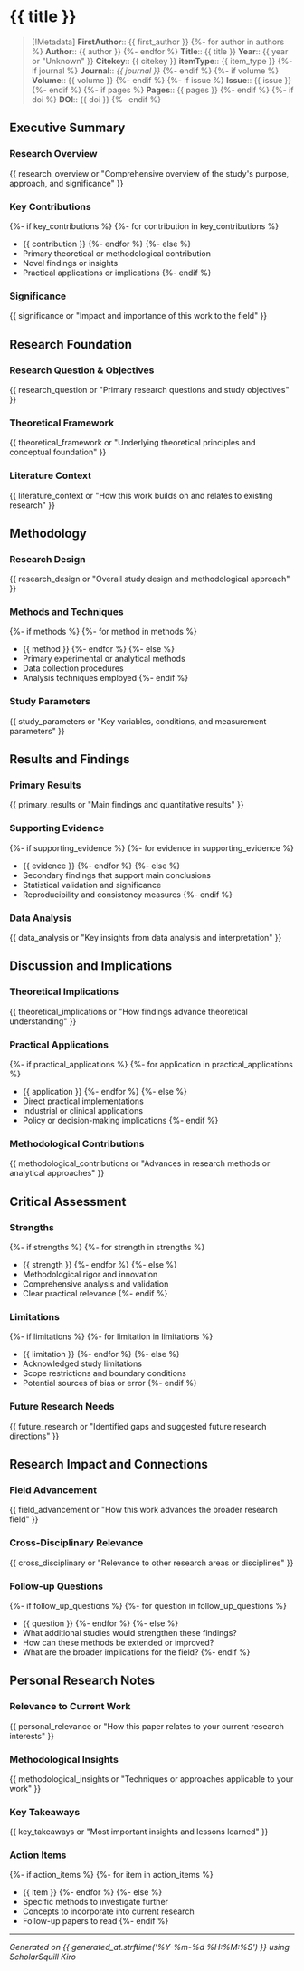 <!-- COMPREHENSIVE ANALYSIS INSTRUCTIONS FOR CLAUDE AI -->
<!--
TEMPLATE: Balanced Literature Note Analysis
FOCUS: Comprehensive coverage of all aspects of the paper
DEPTH: Adjustable based on depth parameter (quick/standard/deep)

CRITICAL INSTRUCTIONS:
This template provides balanced coverage of theoretical, methodological, and practical aspects.
Read the entire paper thoroughly and extract information for each section below.

KEY ANALYSIS PRINCIPLES:
1. Extract actual content from the paper - NEVER use placeholder text
2. Support all statements with specific evidence from the paper
3. Maintain academic objectivity while providing critical analysis
4. Include page references when possible (e.g., "As stated on page 15...")
5. Use direct quotes sparingly but effectively to illustrate key points
6. Ensure coherent flow between sections
7. Adapt detail level based on the specified depth parameter

SECTION-BY-SECTION GUIDANCE:
Each section below contains specific instructions for what to extract and how to analyze it.
Follow these instructions carefully to produce a comprehensive literature note.
-->

# {{ title }}

<!-- METADATA SECTION: Extract bibliographic information exactly as it appears -->
<!--
INSTRUCTIONS: Fill metadata fields with exact information from the paper.
- Use paper's exact title, author names, and publication details
- Convert publication year to integer format
- Generate appropriate citekey if not provided
- Extract DOI if available in the paper
-->
> [!Metadata]
> **FirstAuthor**:: {{ first_author }}
{%- for author in authors %}
> **Author**:: {{ author }}
{%- endfor %}
> **Title**:: {{ title }}
> **Year**:: {{ year or "Unknown" }}
> **Citekey**:: {{ citekey }}
> **itemType**:: {{ item_type }}
{%- if journal %}
> **Journal**:: *{{ journal }}*
{%- endif %}
{%- if volume %}
> **Volume**:: {{ volume }}
{%- endif %}
{%- if issue %}
> **Issue**:: {{ issue }}
{%- endif %}
{%- if pages %}
> **Pages**:: {{ pages }}
{%- endif %}
{%- if doi %}
> **DOI**:: {{ doi }}
{%- endif %}

## Executive Summary

<!-- RESEARCH OVERVIEW: Provide a concise but comprehensive overview -->
<!--
INSTRUCTIONS: Extract and synthesize the paper's main purpose, approach, and significance.
- Identify the central research problem or question
- Summarize the overall approach and methodology
- Highlight the paper's main contribution to the field
- Keep concise but informative (2-4 sentences)
EXAMPLE: "This study investigates the impact of X on Y using a randomized controlled trial with N participants. The authors developed a novel Z methodology to address limitations in previous research. Results demonstrate significant effects of X on Y, with implications for both theory and practice."
-->
### Research Overview
{{ research_overview or "Comprehensive overview of the study's purpose, approach, and significance" }}

<!-- KEY CONTRIBUTIONS: List the paper's primary contributions -->
<!--
INSTRUCTIONS: Identify and list the paper's main contributions to knowledge.
- Look for explicit statements of contributions in introduction/conclusion
- Include theoretical, methodological, and practical contributions
- Be specific about what is novel or innovative
- Typically 2-4 key contributions
EXAMPLES:
- "Novel machine learning algorithm that improves accuracy by 15% over existing methods"
- "First empirical evidence for the relationship between X and Y in population Z"
- "Theoretical framework that unifies previously disparate approaches"
-->
### Key Contributions
{%- if key_contributions %}
{%- for contribution in key_contributions %}
- {{ contribution }}
{%- endfor %}
{%- else %}
- Primary theoretical or methodological contribution
- Novel findings or insights
- Practical applications or implications
{%- endif %}

<!-- SIGNIFICANCE: Explain why this work matters -->
<!--
INSTRUCTIONS: Extract the paper's significance and impact to the field.
- Look for discussions of implications in introduction and conclusion
- Consider both immediate and long-term significance
- Include impact on theory, practice, and future research
- Be specific about who would benefit and how
EXAMPLE: "This work significantly advances our understanding of X by providing the first empirical validation of theory Y, with direct applications for practitioners in field Z."
-->
### Significance
{{ significance or "Impact and importance of this work to the field" }}

## Research Foundation

<!-- RESEARCH QUESTION & OBJECTIVES: Extract the study's core questions -->
<!--
INSTRUCTIONS: Identify the main research questions, hypotheses, and objectives.
- Look in introduction, abstract, and methods sections
- Include both explicit research questions and implicit objectives
- Distinguish between primary and secondary questions if applicable
- Include hypotheses if stated
EXAMPLE: "The study addresses three main questions: (1) How does X affect Y? (2) What mechanisms underlie this relationship? (3) Do these effects vary across different populations?"
-->
### Research Question & Objectives
{{ research_question or "Primary research questions and study objectives" }}

<!-- THEORETICAL FRAMEWORK: Describe the conceptual foundation -->
<!--
INSTRUCTIONS: Extract the theoretical foundation and conceptual framework.
- Identify key theories, models, or frameworks used
- Explain how these theories inform the research
- Include any theoretical innovations or extensions
- Look in introduction and literature review sections
EXAMPLE: "The study builds on Social Cognitive Theory and the Technology Acceptance Model to develop an integrated framework for understanding user adoption of AI systems."
-->
### Theoretical Framework
{{ theoretical_framework or "Underlying theoretical principles and conceptual foundation" }}

<!-- LITERATURE CONTEXT: Explain how this work builds on existing research -->
<!--
INSTRUCTIONS: Summarize how this work relates to and builds upon existing literature.
- Identify key prior studies that inform this work
- Highlight gaps in existing research that this study addresses
- Show progression of knowledge in the field
- Note controversies or debates this work addresses
EXAMPLE: "While previous studies (Smith, 2020; Jones, 2021) established the basic relationship between X and Y, they were limited by small sample sizes and cross-sectional designs. This study addresses these limitations by..."
-->
### Literature Context
{{ literature_context or "How this work builds on and relates to existing research" }}

## Methodology

<!-- RESEARCH DESIGN: Describe the overall methodological approach -->
<!--
INSTRUCTIONS: Extract and describe the overall research design and approach.
- Identify study type (experimental, observational, qualitative, etc.)
- Describe the overall methodological approach
- Include justification for chosen methods if provided
- Note any novel methodological contributions
EXAMPLE: "The authors employed a mixed-methods approach combining a randomized controlled trial (quantitative phase) with semi-structured interviews (qualitative phase) to provide comprehensive understanding of both effectiveness and user experience."
-->
### Research Design
{{ research_design or "Overall study design and methodological approach" }}

<!-- METHODS AND TECHNIQUES: List specific methods used -->
<!--
INSTRUCTIONS: Extract specific methods, techniques, and procedures used.
- Include data collection methods
- List analytical techniques and statistical methods
- Describe any specialized equipment or software
- Note validation procedures and quality controls
EXAMPLES:
- "Randomized controlled trial with 2x2 factorial design"
- "Semi-structured interviews analyzed using thematic analysis"
- "Machine learning models validated using 10-fold cross-validation"
-->
### Methods and Techniques
{%- if methods %}
{%- for method in methods %}
- {{ method }}
{%- endfor %}
{%- else %}
- Primary experimental or analytical methods
- Data collection procedures
- Analysis techniques employed
{%- endif %}

<!-- STUDY PARAMETERS: Describe key variables and conditions -->
<!--
INSTRUCTIONS: Extract information about study parameters, variables, and conditions.
- Include sample characteristics (size, demographics, selection criteria)
- Describe independent and dependent variables
- Note experimental conditions or treatment groups
- Include measurement instruments and their properties
EXAMPLE: "Sample: 245 university students (62% female, mean age 20.4 years). Independent variable: Training condition (traditional vs. AI-enhanced). Dependent variables: Performance measured using validated XYZ scale (Cronbach's α = 0.89)."
-->
### Study Parameters
{{ study_parameters or "Key variables, conditions, and measurement parameters" }}

## Results and Findings

<!-- PRIMARY RESULTS: Extract main findings and quantitative results -->
<!--
INSTRUCTIONS: Extract the most important findings and results.
- Include key quantitative results with statistical details
- Report effect sizes and confidence intervals when available
- Describe primary outcomes for each research question
- Be specific with numbers and statistical significance
EXAMPLE: "The intervention group showed significantly higher performance (M = 85.4, SD = 12.3) compared to control group (M = 76.2, SD = 14.1), t(243) = 4.32, p < .001, Cohen's d = 0.68."
-->
### Primary Results
{{ primary_results or "Main findings and quantitative results" }}

<!-- SUPPORTING EVIDENCE: Include secondary findings and validation -->
<!--
INSTRUCTIONS: Extract supporting evidence and secondary findings.
- Include additional analyses that support main conclusions
- Describe validation procedures and their results
- Report subgroup analyses or sensitivity analyses
- Include qualitative findings if applicable
EXAMPLES:
- "Sensitivity analysis excluding outliers confirmed the main results"
- "Subgroup analysis revealed stronger effects for experienced users"
- "Qualitative interviews supported quantitative findings, with themes of..."
-->
### Supporting Evidence
{%- if supporting_evidence %}
{%- for evidence in supporting_evidence %}
- {{ evidence }}
{%- endfor %}
{%- else %}
- Secondary findings that support main conclusions
- Statistical validation and significance
- Reproducibility and consistency measures
{%- endif %}

<!-- DATA ANALYSIS: Summarize key insights from analysis -->
<!--
INSTRUCTIONS: Extract key insights from data analysis and interpretation.
- Describe patterns or trends identified in the data
- Include unexpected findings or surprises
- Explain how findings relate to research questions
- Note any post-hoc analyses or exploratory findings
EXAMPLE: "Analysis revealed an unexpected interaction effect between user experience and system complexity, suggesting that benefits are greatest for intermediate-level users."
-->
### Data Analysis
{{ data_analysis or "Key insights from data analysis and interpretation" }}

## Discussion and Implications

<!-- THEORETICAL IMPLICATIONS: How findings advance theory -->
<!--
INSTRUCTIONS: Extract theoretical implications and contributions to knowledge.
- Explain how findings support or challenge existing theories
- Describe theoretical innovations or extensions
- Connect findings to broader theoretical frameworks
- Include implications for conceptual understanding
EXAMPLE: "These findings extend Social Cognitive Theory by demonstrating that self-efficacy mediates the relationship between training and performance in AI-assisted tasks, suggesting a need to incorporate technology-specific efficacy constructs."
-->
### Theoretical Implications
{{ theoretical_implications or "How findings advance theoretical understanding" }}

<!-- PRACTICAL APPLICATIONS: Real-world applications and implementations -->
<!--
INSTRUCTIONS: Extract practical applications and real-world implications.
- Identify direct applications for practitioners
- Include implementation recommendations
- Describe relevance for policy or decision-making
- Note any clinical, educational, or industrial applications
EXAMPLES:
- "Results suggest that organizations should provide intermediate-level training before implementing AI tools"
- "Findings inform the design of user interfaces for AI-assisted decision-making systems"
- "Clinical implications include modified treatment protocols for patients with condition X"
-->
### Practical Applications
{%- if practical_applications %}
{%- for application in practical_applications %}
- {{ application }}
{%- endfor %}
{%- else %}
- Direct practical implementations
- Industrial or clinical applications
- Policy or decision-making implications
{%- endif %}

<!-- METHODOLOGICAL CONTRIBUTIONS: Advances in research methods -->
<!--
INSTRUCTIONS: Extract methodological contributions and innovations.
- Describe novel methods or techniques introduced
- Include improvements to existing methodologies
- Note validation of new measurement instruments
- Explain methodological insights for future research
EXAMPLE: "The study introduces a novel mixed-methods approach for evaluating AI systems that combines objective performance metrics with subjective user experience measures, providing a template for future evaluation studies."
-->
### Methodological Contributions
{{ methodological_contributions or "Advances in research methods or analytical approaches" }}

## Critical Assessment

<!-- STRENGTHS: Identify study strengths and positive aspects -->
<!--
INSTRUCTIONS: Extract and evaluate the study's strengths.
- Include methodological rigor and innovations
- Note comprehensive analysis and validation
- Highlight clear practical relevance
- Consider sample quality, design features, and analytical approach
EXAMPLES:
- "Large, representative sample with high response rate (87%)"
- "Rigorous experimental design with appropriate controls"
- "Novel analytical approach that addresses limitations of previous methods"
- "Clear theoretical foundation and well-articulated hypotheses"
-->
### Strengths
{%- if strengths %}
{%- for strength in strengths %}
- {{ strength }}
{%- endfor %}
{%- else %}
- Methodological rigor and innovation
- Comprehensive analysis and validation
- Clear practical relevance
{%- endif %}

<!-- LIMITATIONS: Identify acknowledged limitations and potential weaknesses -->
<!--
INSTRUCTIONS: Extract limitations acknowledged by authors and identify potential weaknesses.
- Include scope restrictions and boundary conditions
- Note potential sources of bias or confounding
- Identify generalizability limitations
- Consider measurement limitations or methodological constraints
EXAMPLES:
- "Cross-sectional design limits causal inferences"
- "Sample limited to university students, reducing generalizability"
- "Self-report measures may be subject to social desirability bias"
- "Short follow-up period limits understanding of long-term effects"
-->
### Limitations
{%- if limitations %}
{%- for limitation in limitations %}
- {{ limitation }}
{%- endfor %}
{%- else %}
- Acknowledged study limitations
- Scope restrictions and boundary conditions
- Potential sources of bias or error
{%- endif %}

<!-- FUTURE RESEARCH NEEDS: Identify gaps and future directions -->
<!--
INSTRUCTIONS: Extract suggested future research directions and identify remaining gaps.
- Include authors' explicit suggestions for future work
- Identify logical next steps based on findings
- Note methodological improvements for future studies
- Consider broader research questions that emerge
EXAMPLE: "Future research should examine long-term effects using longitudinal designs, test generalizability across different populations, and investigate the underlying neural mechanisms using neuroimaging techniques."
-->
### Future Research Needs
{{ future_research or "Identified gaps and suggested future research directions" }}

## Research Impact and Connections

<!-- FIELD ADVANCEMENT: How this work advances the broader field -->
<!--
INSTRUCTIONS: Extract how this work advances the broader research field.
- Consider contributions to cumulative knowledge
- Identify how findings fill gaps in understanding
- Note influence on research directions
- Include potential paradigm shifts or new perspectives
EXAMPLE: "This work significantly advances the field by providing the first empirical evidence for theory X in context Y, opening new avenues for research on Z and challenging assumptions about W."
-->
### Field Advancement
{{ field_advancement or "How this work advances the broader research field" }}

<!-- CROSS-DISCIPLINARY RELEVANCE: Relevance to other fields -->
<!--
INSTRUCTIONS: Extract relevance to other research areas or disciplines.
- Identify applications in related fields
- Note interdisciplinary connections
- Include potential for cross-fertilization of ideas
- Consider broader scientific or societal implications
EXAMPLE: "While focused on psychology, findings have important implications for computer science (AI design), education (learning technologies), and organizational behavior (technology adoption)."
-->
### Cross-Disciplinary Relevance
{{ cross_disciplinary or "Relevance to other research areas or disciplines" }}

<!-- FOLLOW-UP QUESTIONS: Generate research questions for future investigation -->
<!--
INSTRUCTIONS: Generate thoughtful follow-up questions based on the paper's findings.
- Create questions that extend the current work
- Include methodological and theoretical questions
- Consider practical implementation questions
- Think about broader implications and connections
EXAMPLES:
- "How would these findings change with a different population?"
- "What mechanisms explain the observed effects?"
- "How can these methods be scaled for real-world implementation?"
-->
### Follow-up Questions
{%- if follow_up_questions %}
{%- for question in follow_up_questions %}
- {{ question }}
{%- endfor %}
{%- else %}
- What additional studies would strengthen these findings?
- How can these methods be extended or improved?
- What are the broader implications for the field?
{%- endif %}

## Personal Research Notes

<!-- RELEVANCE TO CURRENT WORK: Connect to your research interests -->
<!--
INSTRUCTIONS: Reflect on how this paper relates to your current research.
- Consider methodological applications
- Identify theoretical connections
- Note potential collaborations or extensions
- Think about how findings inform your work
EXAMPLE: "This paper's approach to measuring user experience with AI systems directly relates to my current project on human-AI collaboration, particularly the validated scales for trust and self-efficacy."
-->
### Relevance to Current Work
{{ personal_relevance or "How this paper relates to your current research interests" }}

<!-- METHODOLOGICAL INSIGHTS: Extract applicable techniques -->
<!--
INSTRUCTIONS: Identify methodological insights applicable to your work.
- Note innovative techniques worth adopting
- Consider analytical approaches for your context
- Identify measurement instruments to explore
- Think about design features to incorporate
EXAMPLE: "The mixed-methods approach combining behavioral measures with think-aloud protocols provides a model for evaluating complex AI interfaces in my domain."
-->
### Methodological Insights
{{ methodological_insights or "Techniques or approaches applicable to your work" }}

<!-- KEY TAKEAWAYS: Summarize most important insights -->
<!--
INSTRUCTIONS: Synthesize the most important insights and lessons.
- Prioritize insights with broad applicability
- Include both theoretical and practical takeaways
- Consider surprising or counterintuitive findings
- Think about paradigm-shifting implications
EXAMPLE: "Key insight: AI effectiveness depends not just on technical capabilities but on user self-efficacy and training quality. This shifts focus from purely technical optimization to human-centered design considerations."
-->
### Key Takeaways
{{ key_takeaways or "Most important insights and lessons learned" }}

<!-- ACTION ITEMS: Specific next steps based on this paper -->
<!--
INSTRUCTIONS: Generate specific, actionable next steps based on this paper.
- Include methods to investigate further
- List concepts to incorporate into current research
- Identify follow-up papers to read
- Consider practical applications to pursue
EXAMPLES:
- "Investigate the XYZ scale for measuring user trust in AI systems"
- "Read Smith et al. (2021) on related theoretical framework"
- "Consider adapting the ABC methodology for my current experiment"
- "Explore collaboration with researchers working on similar problems"
-->
### Action Items
{%- if action_items %}
{%- for item in action_items %}
- {{ item }}
{%- endfor %}
{%- else %}
- Specific methods to investigate further
- Concepts to incorporate into current research
- Follow-up papers to read
{%- endif %}

---
*Generated on {{ generated_at.strftime('%Y-%m-%d %H:%M:%S') }} using ScholarSquill Kiro*